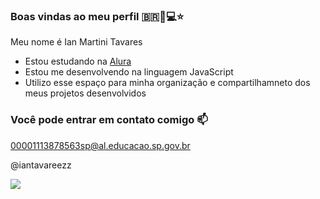 ### Boas vindas ao meu perfil 🇧🇷🏫💻⭐

Meu nome é Ian Martini Tavares

- Estou estudando na [Alura](https://www.alura.com.br)
- Estou me desenvolvendo na linguagem JavaScript
- Utilizo esse espaço para minha organização e compartilhamneto dos meus projetos desenvolvidos

### Você pode entrar em contato comigo 📫

00001113878563sp@al.educacao.sp.gov.br

@iantavareezz

![](https://tenor.com/pt-BR/view/umm-gif-11714145596342171098)



